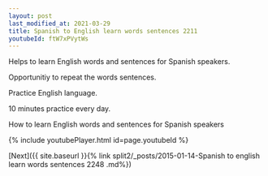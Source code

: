 ```yaml
---
layout: post
last_modified_at: 2021-03-29
title: Spanish to English learn words sentences 2211 
youtubeId: ftW7xPVytWs
---
```

 
 
Helps to learn English words and sentences for Spanish speakers.

Opportunitiy to repeat the words sentences. 

Practice English language. 
 
10 minutes practice every day. 
 
How to learn English words and sentences for Spanish speakers 
 
{% include youtubePlayer.html id=page.youtubeId %}
 
 
[Next]({{ site.baseurl }}{% link  split2/_posts/2015-01-14-Spanish to english learn words sentences 2248 .md%})
 
